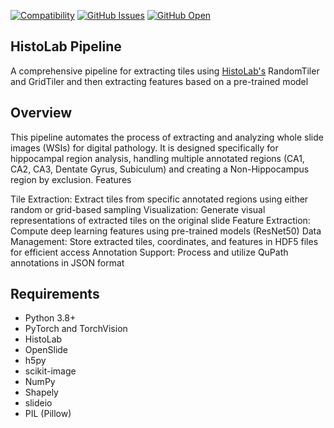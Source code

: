 [![Compatibility](https://img.shields.io/badge/Compatibility-Linux+%2F+OSX-blue.svg)]()
[![GitHub Issues](https://img.shields.io/github/issues/your-username/your-repo-name.svg)](https://github.com/your-username/your-repo-name/issues)
[![GitHub Open](https://img.shields.io/badge/open-1-yellow.svg)]()

## HistoLab Pipeline

A comprehensive pipeline for extracting tiles using [HistoLab's](https://github.com/histolab/histolab) RandomTiler and GridTiler and then extracting features based on a pre-trained model

## Overview
This pipeline automates the process of extracting and analyzing whole slide images (WSIs) for digital pathology. It is designed specifically for hippocampal region analysis, handling multiple annotated regions (CA1, CA2, CA3, Dentate Gyrus, Subiculum) and creating a Non-Hippocampus region by exclusion.
Features

Tile Extraction: Extract tiles from specific annotated regions using either random or grid-based sampling
Visualization: Generate visual representations of extracted tiles on the original slide
Feature Extraction: Compute deep learning features using pre-trained models (ResNet50)
Data Management: Store extracted tiles, coordinates, and features in HDF5 files for efficient access
Annotation Support: Process and utilize QuPath annotations in JSON format

## Requirements

* Python 3.8+
* PyTorch and TorchVision
* HistoLab
* OpenSlide
* h5py
* scikit-image
* NumPy
* Shapely
* slideio
* PIL (Pillow)

